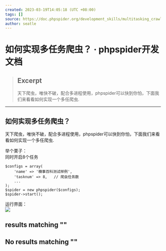 ```yaml
---
created: 2023-03-19T14:05:18 (UTC +08:00)
tags: []
source: https://doc.phpspider.org/development_skills/multitasking_crawler.html
author: seatle
---
```


# 如何实现多任务爬虫？ · phpspider开发文档

> ## Excerpt
> 天下爬虫，唯快不破，配合多进程使用，phpspider可以快到你怕，下面我们来看看如何实现一个多任爬虫.

---
## 如何实现多任务爬虫？

天下爬虫，唯快不破，配合多进程使用，phpspider可以快到你怕，下面我们来看看如何实现一个多任爬虫.

举个栗子：  
同时开启8个任务

```
$configs = array(
    'name' => '糗事百科测试样例',
    'tasknum' => 8,   // 爬虫任务数
    ...
);
$spider = new phpspider($configs);
$spider->start();
```

运行界面：  
![](https://doc.phpspider.org/development_skills/pachong.gif)

## results matching ""

## No results matching ""
